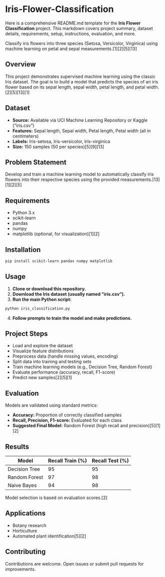 # Iris-Flower-Classification
Here is a comprehensive README.md template for the **Iris Flower Classification** project. This markdown covers project summary, dataset details, requirements, setup, instructions, evaluation, and more.

Classify iris flowers into three species (Setosa, Versicolor, Virginica) using machine learning on petal and sepal measurements.[1][2][5][13]

## Overview

This project demonstrates supervised machine learning using the classic Iris dataset. The goal is to build a model that predicts the species of an iris flower based on its sepal length, sepal width, petal length, and petal width.[2][5][13][1]

## Dataset

- **Source:** Available via UCI Machine Learning Repository or Kaggle (“iris.csv”)
- **Features:** Sepal length, Sepal width, Petal length, Petal width (all in centimeters)
- **Labels:** Iris-setosa, Iris-versicolor, Iris-virginica
- **Size:** 150 samples (50 per species)[5][9][13]

## Problem Statement

Develop and train a machine learning model to automatically classify iris flowers into their respective species using the provided measurements.[13][1][2][5]

## Requirements

- Python 3.x
- scikit-learn
- pandas
- numpy
- matplotlib (optional, for visualization)[1][2]

## Installation

```bash
pip install scikit-learn pandas numpy matplotlib
```

## Usage

1. **Clone or download this repository.**
2. **Download the Iris dataset (usually named “iris.csv”).**
3. **Run the main Python script:**

```bash
python iris_classification.py
```

4. **Follow prompts to train the model and make predictions.**

## Project Steps

- Load and explore the dataset
- Visualize feature distributions
- Preprocess data (handle missing values, encoding)
- Split data into training and testing sets
- Train machine learning models (e.g., Decision Tree, Random Forest)
- Evaluate performance (accuracy, recall, F1-score)
- Predict new samples[2][5][1]

## Evaluation

Models are validated using standard metrics:
- **Accuracy:** Proportion of correctly classified samples
- **Recall, Precision, F1-score:** Evaluated for each class
- **Suggested Final Model:** Random Forest (high recall and precision)[5][1][2]

## Results

| Model           | Recall Train (%) | Recall Test (%) |
|-----------------|-----------------|-----------------|
| Decision Tree   |        95        |        95       |
| Random Forest   |        97        |        98       |
| Naive Bayes     |        94        |        98       |

Model selection is based on evaluation scores.[2]

## Applications

- Botany research
- Horticulture
- Automated plant identification[5][2]

## Contributing

Contributions are welcome. Open issues or submit pull requests for improvements.



